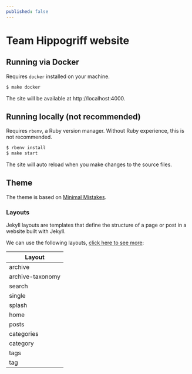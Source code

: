 ```yaml
---
published: false
---
```

# Team Hippogriff website

## Running via Docker

Requires `docker` installed on your machine.

```bash
$ make docker
```

The site will be available at http://localhost:4000.

## Running locally (not recommended)

Requires `rbenv`, a Ruby version manager. Without Ruby experience, this is not recommended.

```bash
$ rbenv install
$ make start
```

The site will auto reload when you make changes to the source files.

## Theme

The theme is based on [Minimal Mistakes](https://mmistakes.github.io/minimal-mistakes/).

### Layouts

Jekyll layouts are templates that define the structure of a page or post in a website built with Jekyll.

We can use the following layouts, [click here to see more](https://mmistakes.github.io/minimal-mistakes/docs/layouts/):

| Layout          |
|-----------------|
| archive         |
| archive-taxonomy|
| search          |
| single          |
| splash          |
| home            |
| posts           |
| categories      |
| category        |
| tags            |
| tag             |
